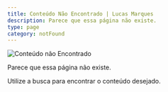 ```yaml
---
title: Conteúdo Não Encontrado | Lucas Marques
description: Parece que essa página não existe.
type: page
category: notFound
---
```


![Conteúdo não Encontrado](https://media.giphy.com/media/14uQ3cOFteDaU/giphy.gif "Conteúdo não Encontrado")

Parece que essa página não existe.

Utilize a busca para encontrar o conteúdo desejado.
